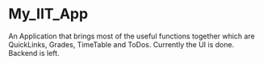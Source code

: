 # My_IIT_App
An Application that brings most of the useful functions together which are QuickLinks, Grades, TimeTable and ToDos. Currently the UI is done. Backend is left.
